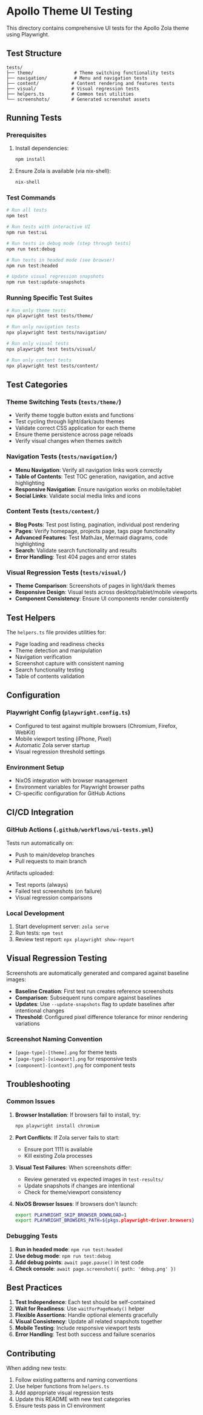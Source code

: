 # Apollo Theme UI Testing

This directory contains comprehensive UI tests for the Apollo Zola theme using Playwright.

## Test Structure

```
tests/
├── theme/               # Theme switching functionality tests
├── navigation/          # Menu and navigation tests
├── content/            # Content rendering and features tests
├── visual/             # Visual regression tests
├── helpers.ts          # Common test utilities
└── screenshots/        # Generated screenshot assets
```

## Running Tests

### Prerequisites

1. Install dependencies:
   ```bash
   npm install
   ```

2. Ensure Zola is available (via nix-shell):
   ```bash
   nix-shell
   ```

### Test Commands

```bash
# Run all tests
npm test

# Run tests with interactive UI
npm run test:ui

# Run tests in debug mode (step through tests)
npm run test:debug

# Run tests in headed mode (see browser)
npm run test:headed

# Update visual regression snapshots
npm run test:update-snapshots
```

### Running Specific Test Suites

```bash
# Run only theme tests
npx playwright test tests/theme/

# Run only navigation tests
npx playwright test tests/navigation/

# Run only visual tests
npx playwright test tests/visual/

# Run only content tests
npx playwright test tests/content/
```

## Test Categories

### Theme Switching Tests (`tests/theme/`)
- Verify theme toggle button exists and functions
- Test cycling through light/dark/auto themes
- Validate correct CSS application for each theme
- Ensure theme persistence across page reloads
- Verify visual changes when themes switch

### Navigation Tests (`tests/navigation/`)
- **Menu Navigation**: Verify all navigation links work correctly
- **Table of Contents**: Test TOC generation, navigation, and active highlighting
- **Responsive Navigation**: Ensure navigation works on mobile/tablet
- **Social Links**: Validate social media links and icons

### Content Tests (`tests/content/`)
- **Blog Posts**: Test post listing, pagination, individual post rendering
- **Pages**: Verify homepage, projects page, tags page functionality
- **Advanced Features**: Test MathJax, Mermaid diagrams, code highlighting
- **Search**: Validate search functionality and results
- **Error Handling**: Test 404 pages and error states

### Visual Regression Tests (`tests/visual/`)
- **Theme Comparison**: Screenshots of pages in light/dark themes
- **Responsive Design**: Visual tests across desktop/tablet/mobile viewports
- **Component Consistency**: Ensure UI components render consistently

## Test Helpers

The `helpers.ts` file provides utilities for:
- Page loading and readiness checks
- Theme detection and manipulation
- Navigation verification
- Screenshot capture with consistent naming
- Search functionality testing
- Table of contents validation

## Configuration

### Playwright Config (`playwright.config.ts`)
- Configured to test against multiple browsers (Chromium, Firefox, WebKit)
- Mobile viewport testing (iPhone, Pixel)
- Automatic Zola server startup
- Visual regression threshold settings

### Environment Setup
- NixOS integration with browser management
- Environment variables for Playwright browser paths
- CI-specific configuration for GitHub Actions

## CI/CD Integration

### GitHub Actions (`.github/workflows/ui-tests.yml`)
Tests run automatically on:
- Push to main/develop branches
- Pull requests to main branch

Artifacts uploaded:
- Test reports (always)
- Failed test screenshots (on failure)
- Visual regression comparisons

### Local Development
1. Start development server: `zola serve`
2. Run tests: `npm test`
3. Review test report: `npx playwright show-report`

## Visual Regression Testing

Screenshots are automatically generated and compared against baseline images:

- **Baseline Creation**: First test run creates reference screenshots
- **Comparison**: Subsequent runs compare against baselines
- **Updates**: Use `--update-snapshots` flag to update baselines after intentional changes
- **Threshold**: Configured pixel difference tolerance for minor rendering variations

### Screenshot Naming Convention
- `[page-type]-[theme].png` for theme tests
- `[page-type]-[viewport].png` for responsive tests
- `[component]-[context].png` for component tests

## Troubleshooting

### Common Issues

1. **Browser Installation**: If browsers fail to install, try:
   ```bash
   npx playwright install chromium
   ```

2. **Port Conflicts**: If Zola server fails to start:
   - Ensure port 1111 is available
   - Kill existing Zola processes

3. **Visual Test Failures**: When screenshots differ:
   - Review generated vs expected images in `test-results/`
   - Update snapshots if changes are intentional
   - Check for theme/viewport consistency

4. **NixOS Browser Issues**: If browsers don't launch:
   ```bash
   export PLAYWRIGHT_SKIP_BROWSER_DOWNLOAD=1
   export PLAYWRIGHT_BROWSERS_PATH=${pkgs.playwright-driver.browsers}
   ```

### Debugging Tests

1. **Run in headed mode**: `npm run test:headed`
2. **Use debug mode**: `npm run test:debug`
3. **Add debug points**: `await page.pause()` in test code
4. **Check console**: `await page.screenshot({ path: 'debug.png' })`

## Best Practices

1. **Test Independence**: Each test should be self-contained
2. **Wait for Readiness**: Use `waitForPageReady()` helper
3. **Flexible Assertions**: Handle optional elements gracefully
4. **Visual Consistency**: Update all related snapshots together
5. **Mobile Testing**: Include responsive viewport tests
6. **Error Handling**: Test both success and failure scenarios

## Contributing

When adding new tests:
1. Follow existing patterns and naming conventions
2. Use helper functions from `helpers.ts`
3. Add appropriate visual regression tests
4. Update this README with new test categories
5. Ensure tests pass in CI environment

